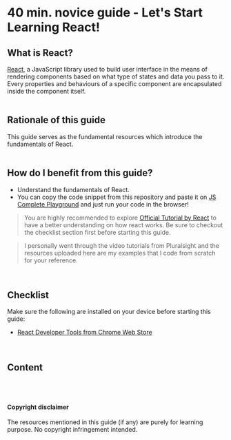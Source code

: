# 40 min. novice guide - Let's Start Learning React!

## What is React?
[React](https://reactjs.org/), a JavaScript library used to build user interface in the means of rendering components based on what type of states and data you pass to it. Every properties and behaviours of a specific component are encapsulated inside the component itself.
<br>
<br>

## Rationale of this guide
This guide serves as the fundamental resources which introduce the fundamentals of React. 
<br>
<br>

## How do I benefit from this guide?
- Understand the fundamentals of React.
- You can copy the code snippet from this repository and paste it on [JS Complete Playground](https://jscomplete.com/repl/) and just run your code in the browser! 
> You are highly recommended to explore [Official Tutorial by React](https://reactjs.org/tutorial/tutorial.html) to have a better understanding on how react works. 
> Be sure to checkout the checklist section first before starting this guide.

> I personally went through the video tutorials from Pluralsight and the resources uploaded here are my examples that I code from scratch for your reference.
<br>

## Checklist
Make sure the following are installed on your device before starting this guide:
- [React Developer Tools from Chrome Web Store](https://chrome.google.com/webstore/detail/react-developer-tools/fmkadmapgofadopljbjfkapdkoienihi/related?hl=en)
<br>

## Content

<br>
<br>

#### Copyright disclaimer
The resources mentioned in this guide (if any) are purely for learning purpose. No copyright infringement intended.
